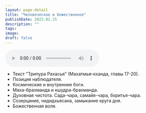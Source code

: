 ```yaml
---
layout: page-detail
title: "Человеческое и божественное"
publishDate: 2023.02.15
description: ""
tags:
image:
draft: false
---
```


<audio title="2023.02.15 - Человеческое и божественное.mp3" src="/upload/iblock/e64/e64024332b9df26e6b126aba6ce1ff28.mp3" controls=""></audio>

* Текст "Трипура Рахасья" (Махатмья-кханда, главы 17-20).
* Позиция наблюдателя.
* Космические и внутренние боги.
* Маха-брахманда и кшудра-брахманда.
* Духовная чистота. Сада-чара, самайя-чара, бхритья-чара.
* Созерцание, нидидхьясана, замыкание круга дня.
* Божественная воля.

  
